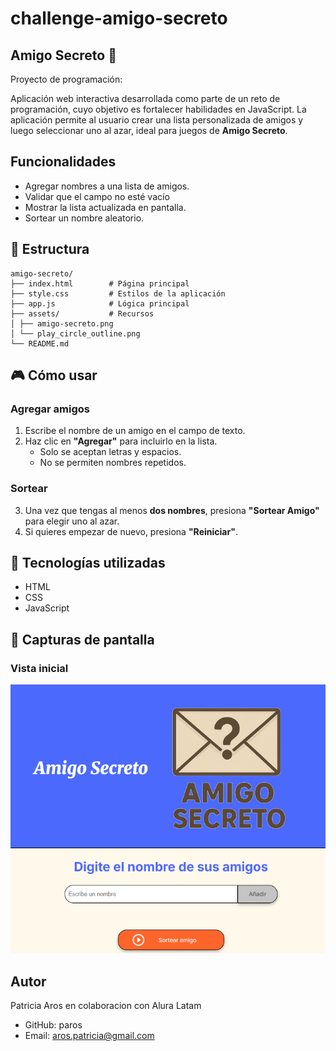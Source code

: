 # challenge-amigo-secreto 
## Amigo Secreto 🎁
Proyecto de programación:

Aplicación web interactiva desarrollada como parte de un reto de programación, cuyo objetivo es fortalecer habilidades en JavaScript. 
La aplicación permite al usuario crear una lista personalizada de amigos y luego seleccionar uno al azar, ideal para juegos de **Amigo Secreto**.


## Funcionalidades
- Agregar nombres a una lista de amigos.
- Validar que el campo no esté vacío
- Mostrar la lista actualizada en pantalla.
- Sortear un nombre aleatorio.

## 📁 Estructura

    amigo-secreto/
    ├── index.html        # Página principal
    ├── style.css         # Estilos de la aplicación
    ├── app.js            # Lógica principal
    ├── assets/           # Recursos
    │ ├── amigo-secreto.png
    │ └── play_circle_outline.png
    └── README.md    

## 🎮 Cómo usar

### Agregar amigos
1. Escribe el nombre de un amigo en el campo de texto.
2. Haz clic en **"Agregar"** para incluirlo en la lista.
   - Solo se aceptan letras y espacios.
   - No se permiten nombres repetidos.
     
### Sortear
3. Una vez que tengas al menos **dos nombres**, presiona **"Sortear Amigo"** para elegir uno al azar.
4. Si quieres empezar de nuevo, presiona **"Reiniciar"**.


## 📌 Tecnologías utilizadas
- HTML
- CSS
- JavaScript

## 📸 Capturas de pantalla

### Vista inicial
![Vista inicial](assets/captura-inicial.png)

## Autor
Patricia Aros en colaboracion con Alura Latam 
- GitHub: paros
- Email: aros.patricia@gmail.com
